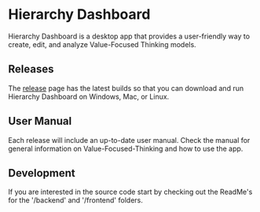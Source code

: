 # Hierarchy Dashboard 

Hierarchy Dashboard is a desktop app that provides a user-friendly way to create, edit, and analyze Value-Focused Thinking models.

## Releases

The [release](https://github.com/lukemoore495/HierarchyDashboard/releases) page has the latest builds so that you can download and run Hierarchy Dashboard on Windows, Mac, or Linux. 

## User Manual

Each release will include an up-to-date user manual. Check the manual for general information on Value-Focused-Thinking and how to use the app.

## Development

If you are interested in the source code start by checking out the ReadMe's for the '/backend' and '/frontend' folders. 